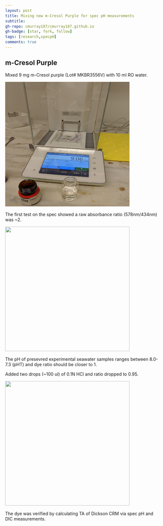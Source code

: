 ```yaml
---
layout: post
title: Mixing new m-Cresol Purple for spec pH measurements
subtitle:
gh-repo: cmurray187/cmurray187.github.io
gh-badge: [star, fork, follow]
tags: [research,specpH]
comments: true
---
```

## **m-Cresol Purple**

Mixed 9 mg m-Cresol purple (Lot# MKBR3556V) with 10 ml RO water.

<img src="https://github.com/cmurray187/cmurray187.github.io/blob/master/notebook%20images/June%2014%202020/IMG_20200614_154604.jpg" width="400" height="400">

The first test on the spec showed a raw absorbance ratio (578nm/434nm) was ~2.

<img src="https://github.com/cmurray187/cmurray187.github.io/blob/master/notebook%20images/June%2014%202020/IMG_20200615_145416.jpg" width="400" height="400">

The pH of presevred experimental seawater samples ranges between 8.0-7.3 (pHT) and dye ratio should be closer to 1. 

Added two drops (~100 ul) of 0.1N HCl and ratio dropped to 0.95.

<img src="https://github.com/cmurray187/cmurray187.github.io/blob/master/notebook%20images/June%2014%202020/IMG_20200615_150256.jpg" width="400" height="400">

The dye was verified by calculating TA of Dickson CRM via spec pH and DIC measurements. 
